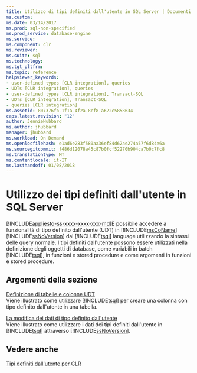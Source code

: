 ```yaml
---
title: Utilizzo di tipi definiti dall'utente in SQL Server | Documenti Microsoft
ms.custom: 
ms.date: 03/14/2017
ms.prod: sql-non-specified
ms.prod_service: database-engine
ms.service: 
ms.component: clr
ms.reviewer: 
ms.suite: sql
ms.technology: 
ms.tgt_pltfrm: 
ms.topic: reference
helpviewer_keywords:
- user-defined types [CLR integration], queries
- UDTs [CLR integration], queries
- user-defined types [CLR integration], Transact-SQL
- UDTs [CLR integration], Transact-SQL
- queries [CLR integration]
ms.assetid: 807376fb-1f1a-4f2a-8cf8-a622c5858634
caps.latest.revision: "12"
author: JennieHubbard
ms.author: jhubbard
manager: jhubbard
ms.workload: On Demand
ms.openlocfilehash: e1ad6e283f580aa36ef84d62ae274a57f6d84e6a
ms.sourcegitcommit: f486d12078a45c87b0fcf52270b904ca7b0c7fc8
ms.translationtype: MT
ms.contentlocale: it-IT
ms.lasthandoff: 01/08/2018
---
```

# <a name="working-with-user-defined-types-in-sql-server"></a>Utilizzo dei tipi definiti dall'utente in SQL Server
[!INCLUDE[appliesto-ss-xxxx-xxxx-xxx-md](../../includes/appliesto-ss-xxxx-xxxx-xxx-md.md)]È possibile accedere a funzionalità di tipo definito dall'utente (UDT) in [!INCLUDE[msCoName](../../includes/msconame-md.md)] [!INCLUDE[ssNoVersion](../../includes/ssnoversion-md.md)] dal [!INCLUDE[tsql](../../includes/tsql-md.md)] language utilizzando la sintassi delle query normale. I tipi definiti dall'utente possono essere utilizzati nella definizione degli oggetti di database, come variabili in batch [!INCLUDE[tsql](../../includes/tsql-md.md)], in funzioni e stored procedure e come argomenti in funzioni e stored procedure.  
  
## <a name="in-this-section"></a>Argomenti della sezione  
 [Definizione di tabelle e colonne UDT](../../relational-databases/clr-integration-database-objects-user-defined-types/working-with-user-defined-types-defining-udt-tables-and-columns.md)  
 Viene illustrato come utilizzare [!INCLUDE[tsql](../../includes/tsql-md.md)] per creare una colonna con tipo definito dall'utente in una tabella.  
  
 [La modifica dei dati di tipo definito dall'utente](../../relational-databases/clr-integration-database-objects-user-defined-types/working-with-user-defined-types-manipulating-udt-data.md)  
 Viene illustrato come utilizzare i dati dei tipi definiti dall'utente in [!INCLUDE[tsql](../../includes/tsql-md.md)] attraverso [!INCLUDE[ssNoVersion](../../includes/ssnoversion-md.md)].  
  
## <a name="see-also"></a>Vedere anche  
 [Tipi definiti dall'utente per CLR](../../relational-databases/clr-integration-database-objects-user-defined-types/clr-user-defined-types.md)  
  
  
